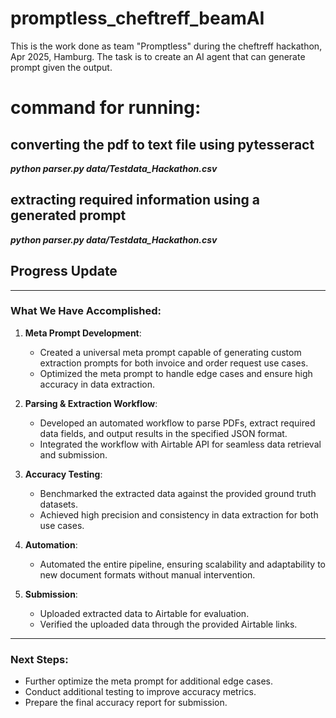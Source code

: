# promptless_cheftreff_beamAI
This is the work done as team "Promptless" during the cheftreff hackathon, Apr 2025, Hamburg. The task is to create an AI agent that can generate prompt given the output.

# command for running:
## converting the pdf to text file using pytesseract
<b><i>python parser.py data/Testdata_Hackathon.csv</i></b>

## extracting required information using a generated prompt
<b><i>python parser.py data/Testdata_Hackathon.csv</i></b>

## Progress Update

---
### What We Have Accomplished:

1. **Meta Prompt Development**:
   - Created a universal meta prompt capable of generating custom extraction prompts for both invoice and order request use cases.
   - Optimized the meta prompt to handle edge cases and ensure high accuracy in data extraction.

2. **Parsing & Extraction Workflow**:
   - Developed an automated workflow to parse PDFs, extract required data fields, and output results in the specified JSON format.
   - Integrated the workflow with Airtable API for seamless data retrieval and submission.

3. **Accuracy Testing**:
   - Benchmarked the extracted data against the provided ground truth datasets.
   - Achieved high precision and consistency in data extraction for both use cases.

4. **Automation**:
   - Automated the entire pipeline, ensuring scalability and adaptability to new document formats without manual intervention.

5. **Submission**:
   - Uploaded extracted data to Airtable for evaluation.
   - Verified the uploaded data through the provided Airtable links.

---

### Next Steps:

- Further optimize the meta prompt for additional edge cases.
- Conduct additional testing to improve accuracy metrics.
- Prepare the final accuracy report for submission.